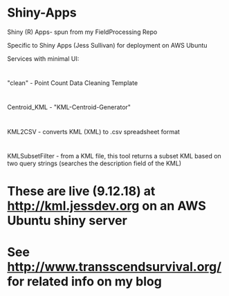 # Shiny-Apps
Shiny (R) Apps- spun from my FieldProcessing Repo

Specific to Shiny Apps (Jess Sullivan) for deployment on AWS Ubuntu

Services with minimal UI:
#
"clean" - Point Count Data Cleaning Template
#
Centroid_KML - "KML-Centroid-Generator" 
#
KML2CSV - converts KML (XML) to .csv spreadsheet format
#
KMLSubsetFilter - from a KML file, this tool returns a subset KML based on two query strings (searches the description field of the KML)
#
# These are live (9.12.18) at http://kml.jessdev.org on an AWS Ubuntu shiny server
#
# See http://www.transscendsurvival.org/ for related info on my blog
